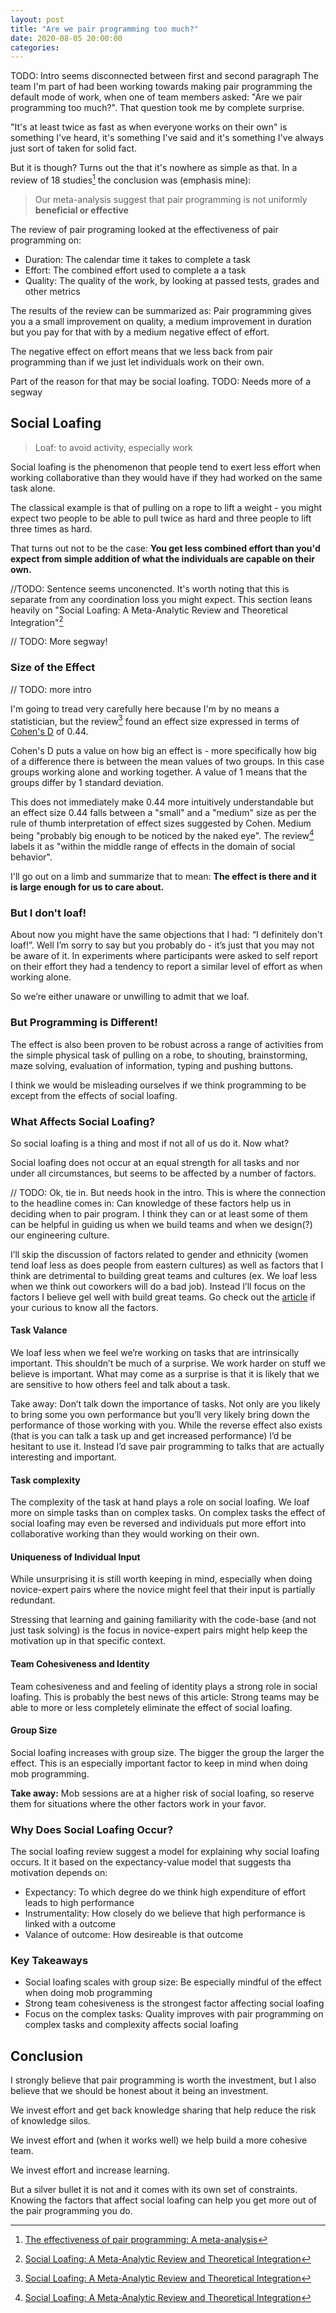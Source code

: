 ```yaml
---
layout: post
title: "Are we pair programming too much?"
date: 2020-08-05 20:00:00
categories:
---
```


TODO: Intro seems disconnected between first and second paragraph
The team I'm part of had been working towards making pair programming the default mode of work, when one of team members asked: "Are we pair programming too much?". That question took me by complete surprise.

"It's at least twice as fast as when everyone works on their own" is something I've heard, it's something I've said and it's something I've always just sort of taken for solid fact.

But it is though? Turns out the that it's nowhere as simple as that.
In a review of 18 studies[^1] the conclusion was (emphasis mine):

> Our meta-analysis suggest that pair programming is not uniformly **beneficial or effective**

The review of pair programing looked at the effectiveness of pair programming on:

- Duration: The calendar time it takes to complete a task
- Effort: The combined effort used to complete a a task
- Quality: The quality of the work, by looking at passed tests, grades and other metrics

The results of the review can be summarized as: Pair programming gives you a a small improvement on quality, a medium improvement in duration but you pay for that with by a medium negative effect of effort.

The negative effect on effort means that we less back from pair programming than if we just let individuals work on their own.

Part of the reason for that may be social loafing.
TODO: Needs more of a segway

## Social Loafing

> Loaf: to avoid activity, especially work

Social loafing is the phenomenon that people tend to exert less effort when working collaborative than they would have if they had worked on the same task alone.

The classical example is that of pulling on a rope to lift a weight - you might expect two people to be able to pull twice as hard and three people to lift three times as hard.

That turns out not to be the case: **You get less combined effort than you'd expect from simple addition of what the individuals are capable on their own.**

//TODO: Sentence seems unconencted.
It's worth noting that this is separate from any coordination loss you might expect.
This section leans heavily on "Social Loafing: A Meta-Analytic Review and Theoretical Integration"[^2]

// TODO: More segway!

### Size of the Effect

// TODO: more intro

I'm going to tread very carefully here because I'm by no means a statistician, but the review[^2] found an effect size expressed in terms of [Cohen's D](https://www.statisticshowto.com/cohens-d/) of 0.44.

Cohen's D puts a value on how big an effect is - more specifically how big of a difference there is between the mean values of two groups. In this case groups working alone and working together. A value of 1 means that the groups differ by 1 standard deviation.

This does not immediately make 0.44 more intuitively understandable but an effect size 0.44 falls between a "small" and a "medium" size as per the rule of thumb interpretation of effect sizes suggested by Cohen. Medium being "probably big enough to be noticed by the naked eye".
The review[^2] labels it as "within the middle range of effects in the domain of social behavior".

I'll go out on a limb and summarize that to mean: **The effect is there and it is large enough for us to care about.**

### But I don't loaf!

About now you might have the same objections that I had: “I definitely don't loaf!”.
Well I’m sorry to say but you probably do - it’s just that you may not be aware of it. In experiments where participants were asked to self report on their effort they had a tendency to report a similar level of effort as when working alone.

So we’re either unaware or unwilling to admit that we loaf.

### But Programming is Different!

The effect is also been proven to be robust across a range of activities from the simple physical task of pulling on a robe, to shouting, brainstorming, maze solving, evaluation of information, typing and pushing buttons.

I think we would be misleading ourselves if we think programming to be except from the effects of social loafing.

### What Affects Social Loafing?

So social loafing is a thing and most if not all of us do it. Now what?

Social loafing does not occur at an equal strength for all tasks and nor under all circumstances, but seems to be affected by a number of factors.

// TODO: Ok, tie in. But needs hook in the intro.
This is where the connection to the headline comes in: Can knowledge of these factors help us in deciding when to pair program. I think they can or at least some of them can be helpful in guiding us when we build teams and when we design(?) our engineering culture.

I’ll skip the discussion of factors related to gender and ethnicity (women tend loaf less as does people from eastern cultures) as well as factors that I think are detrimental to building great teams and cultures (ex. We loaf less when we think out coworkers will do a bad job). Instead I’ll focus on the factors I believe gel well with build great teams.
Go check out the [article](https://www.researchgate.net/publication/209410290_Social_Loafing_A_Meta-Analytic_Review_and_Theoretical_Integration) if your curious to know all the factors.

#### Task Valance

We loaf less when we feel we’re working on tasks that are intrinsically important.
This shouldn’t be much of a surprise. We work harder on stuff we believe is important.
What may come as a surprise is that it is likely that we are sensitive to how others feel and talk about a task.

Take away: Don’t talk down the importance of tasks. Not only are you likely to bring some you own performance but you’ll very likely bring down the performance of those working with you.
While the reverse effect also exists (that is you can talk a task up and get increased performance) I’d be hesitant to use it. Instead I’d save pair programming to talks that are actually interesting and important.

#### Task complexity

The complexity of the task at hand plays a role on social loafing. We loaf more on simple tasks than on complex tasks.
On complex tasks the effect of social loafing may even be reversed and individuals put more effort into collaborative working than they would working on their own.

#### Uniqueness of Individual Input

While unsurprising it is still worth keeping in mind, especially when doing novice-expert pairs where the novice might feel that their input is partially redundant.

Stressing that learning and gaining familiarity with the code-base (and not just task solving) is the focus in novice-expert pairs might help keep the motivation up in that specific context.

#### Team Cohesiveness and Identity

Team cohesiveness and and feeling of identity plays a strong role in social loafing.
This is probably the best news of this article: Strong teams may be able to more or less completely eliminate the effect of social loafing.

#### Group Size

Social loafing increases with group size. The bigger the group the larger the effect. This is an especially important factor to keep in mind when doing mob programming.

**Take away:** Mob sessions are at a higher risk of social loafing, so reserve them for situations where the other factors work in your favor.

<!--
#### Evaluation potential

See the section on why social loafing occurs for theories of why this may be the case. -->

### Why Does Social Loafing Occur?

The social loafing review suggest a model for explaining why social loafing occurs. It it based on the expectancy-value model that suggests tha motivation depends on:

- Expectancy: To which degree do we think high expenditure of effort leads to high performance
- Instrumentality: How closely do we believe that high performance is linked with a outcome
- Valance of outcome: How desireable is that outcome

<!-- ## The Case for Pair Programming

The review of pair programming effectiveness only looked at duration, effort and quality. These are the effects that are easy to quantify and measure. You mostly just need a stop watch to do so. Other effects that would be harder to measure but are often touted are team building, staff risk reduction and learning.

### Team building

A group of individuals working on their own (albeit on the same thing) hardly makes them a team. When done well pair programming can help build a feeling of being a team and increase the sense of working towards the same goal.

Pair programming takes practice and the listening, communication and patience needed does not come naturally to everyone. And you need to be aware of this and help you team members develop the skill necessary for good pair programming. If you don't you won't the the lift to team cohesion you could hope for - and may in fact get the opposite effect.

The good news is that one of the benefits of a cohesive team is that it helps to reduce and even eliminate the effect of social loafing.

### Risk Reduction

Knowledge silos have a tendency to just develop unless you're careful. Folks may gravitate to certain tasks and you risk ending up in a situation where you have a team where everyone keeps to "their own" part of the code. This puts you at risk when people leave you team or transition into new roles because the rest of the team will be unfamiliar with parts of the code.

Pair programming can reduce this risk by simply have more people working on the each part of the code base. And when someone leaves other team members will have already worked with

### Learning

### Beware the Stable Pairs

If you want to reap the benefits of pair programming on team building, risk reduction, learning it is my believe that you need to beware of stable pairs developing.
Stable paris is when you see the same to individuals team up again and again. -->

### Key Takeaways

- Social loafing scales with group size: Be especially mindful of the effect when doing mob programming
- Strong team cohesiveness is the strongest factor affecting social loafing
- Focus on the complex tasks: Quality improves with pair programming on complex tasks and complexity affects social loafing

## Conclusion

I strongly believe that pair programming is worth the investment, but I also believe that we should be honest about it being an investment.

We invest effort and get back knowledge sharing that help reduce the risk of knowledge silos.

We invest effort and (when it works well) we help build a more cohesive team.

We invest effort and increase learning.

But a silver bullet it is not and it comes with its own set of constraints. Knowing the factors that affect social loafing can help you get more out of the pair programming you do.

[^1]: [The effectiveness of pair programming: A meta-analysis](https://www.researchgate.net/publication/222408325_The_effectiveness_of_pair_programming_A_meta-analysis)
[^2]: [Social Loafing: A Meta-Analytic Review and Theoretical Integration](https://www.researchgate.net/publication/209410290_Social_Loafing_A_Meta-Analytic_Review_and_Theoretical_Integration)
[^3]: [The Costs and Benefits of Pair Programming](https://www.researchgate.net/publication/2333697_The_Costs_and_Benefits_of_Pair_Programming)
